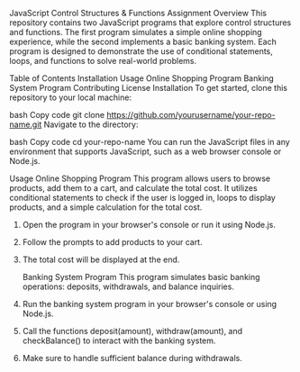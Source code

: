 JavaScript Control Structures & Functions Assignment
Overview
This repository contains two JavaScript programs that explore control structures and functions. The first program simulates a simple online shopping experience, while the second implements a basic banking system. Each program is designed to demonstrate the use of conditional statements, loops, and functions to solve real-world problems.

Table of Contents
Installation
Usage
Online Shopping Program
Banking System Program
Contributing
License
Installation
To get started, clone this repository to your local machine:

bash
Copy code
git clone https://github.com/yourusername/your-repo-name.git
Navigate to the directory:

bash
Copy code
cd your-repo-name
You can run the JavaScript files in any environment that supports JavaScript, such as a web browser console or Node.js.

  Usage
  Online Shopping Program
This program allows users to browse products, add them to a cart, and calculate the total cost. It utilizes conditional statements to check if the user is logged in, loops to display products, and a simple calculation for the total cost.
1. Open the program in your browser's console or run it using Node.js.
2. Follow the prompts to add products to your cart.
3. The total cost will be displayed at the end.

   Banking System Program
  This program simulates basic banking operations: deposits, withdrawals, and balance inquiries.

1. Run the banking system program in your browser's console or using Node.js.
2. Call the functions deposit(amount), withdraw(amount), and checkBalance() to interact with the banking system.
3. Make sure to handle sufficient balance during withdrawals.
